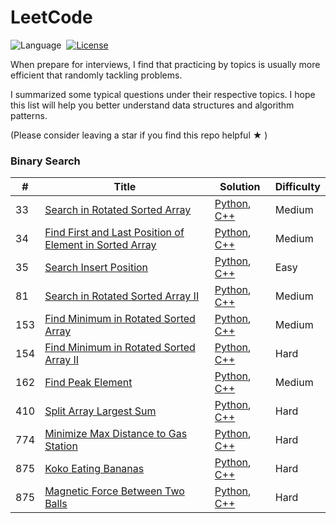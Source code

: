 LeetCode
========

![Language](https://img.shields.io/badge/language-Python%20%2F%20Modern%20C++-orange.svg)&nbsp;
[![License](https://img.shields.io/badge/license-MIT-blue.svg)](./LICENSE.md)

When prepare for interviews, I find that practicing by topics is usually more efficient that randomly tackling problems.

I summarized some typical questions under their respective topics. I hope this list will help you better understand data structures and algorithm patterns.

(Please consider leaving a star if you find this repo helpful &#9733; )



### Binary Search


| #    | Title                                                        | Solution                                        | Difficulty |
| ---- | ------------------------------------------------------------ | ----------------------------------------------- | ---------- |
| 33   | [Search in Rotated Sorted Array](https://leetcode.com/problems/search-in-rotated-sorted-array/) | [Python](./python/_33.py), [C++](./cpp/_33.cpp) | Medium |
| 34   | [Find First and Last Position of Element in Sorted Array](https://leetcode.com/problems/find-first-and-last-position-of-element-in-sorted-array/) | [Python](./python/_34.py), [C++](./cpp/_34.cpp) | Medium |
| 35   | [Search Insert Position](https://leetcode.com/problems/search-insert-position/) | [Python](./python/_35.py), [C++](./cpp/_35.cpp) | Easy |
| 81   | [ Search in Rotated Sorted Array II](https://leetcode.com/problems/search-in-rotated-sorted-array-ii/) | [Python](./python/_81.py), [C++](./cpp/_81.cpp) | Medium |
| 153   | [Find Minimum in Rotated Sorted Array](https://leetcode.com/problems/find-minimum-in-rotated-sorted-array/) | [Python](./python/_153.py), [C++](./cpp/_153.cpp) | Medium |
| 154   | [Find Minimum in Rotated Sorted Array II](https://leetcode.com/problems/find-minimum-in-rotated-sorted-array-ii/) | [Python](./python/_154.py), [C++](./cpp/_154.cpp) | Hard |
| 162   | [Find Peak Element](https://leetcode.com/problems/find-peak-element/) | [Python](./python/_162.py), [C++](./cpp/_162.cpp) | Medium |
| 410   | [Split Array Largest Sum](https://leetcode.com/problems/split-array-largest-sum/) | [Python](./python/_410.py), [C++](./cpp/_410.cpp) | Hard |
| 774   | [Minimize Max Distance to Gas Station](https://leetcode.com/problems/minimize-max-distance-to-gas-station/) | [Python](./python/_774.py), [C++](./cpp/_774.cpp) | Hard |
| 875   | [Koko Eating Bananas](https://leetcode.com/problems/koko-eating-bananas/) | [Python](./python/_875.py), [C++](./cpp/_875.cpp) | Hard |
| 875   | [Magnetic Force Between Two Balls](https://leetcode.com/problems/magnetic-force-between-two-balls/) | [Python](./python/_1552.py), [C++](./cpp/_1552.cpp) | Hard |





